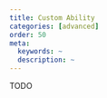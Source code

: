 ```yaml
---
title: Custom Ability
categories: [advanced]
order: 50
meta:
  keywords: ~
  description: ~
---
```


TODO